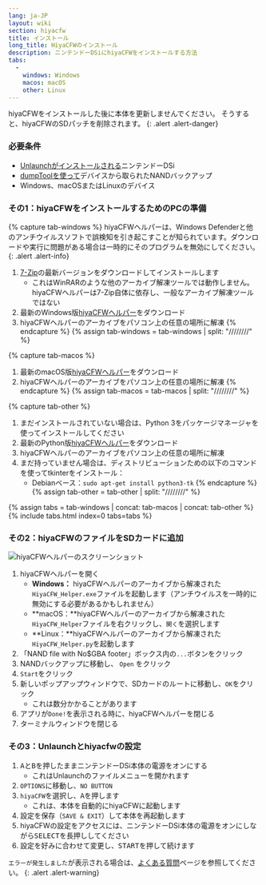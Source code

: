 ```yaml
---
lang: ja-JP
layout: wiki
section: hiyacfw
title: インストール
long_title: HiyaCFWのインストール
description: ニンテンドーDSiにhiyaCFWをインストールする方法
tabs:
  - 
    windows: Windows
    macos: macOS
    other: Linux
---
```


hiyaCFWをインストールした後に本体を更新しませんでください。 そうすると、hiyaCFWのSDパッチを削除されます。
{: .alert .alert-danger}

### 必要条件
- [Unlaunchがインストールされる](https://dsi.cfw.guide/installing-unlaunch)ニンテンドーDSi
- [dumpToolを使って](https://dsi.cfw.guide/dumping-nand)デバイスから取られたNANDバックアップ
- Windows、macOSまたはLinuxのデバイス

### その1：hiyaCFWをインストールするためのPCの準備
{% capture tab-windows %}
hiyaCFWヘルパーは、Windows Defenderと他のアンチウイルスソフトで誤検知を引き起こすことが知られています。ダウンロードや実行に問題がある場合は一時的にそのプログラムを無効にしてください。
{: .alert .alert-info}

1. [7-Zip](https://sevenzip.osdn.jp)の最新バージョンをダウンロードしてインストールします
    - これはWinRARのような他のアーカイブ解凍ツールでは動作しません。hiyaCFWヘルパーは7-Zip自体に依存し、一般なアーカイブ解凍ツールではない
1. 最新のWindows版[hiyaCFWヘルパー](https://github.com/mondul/HiyaCFW-Helper/releases)をダウンロード
1. hiyaCFWヘルパーのアーカイブをパソコン上の任意の場所に解凍
{% endcapture %}
{% assign tab-windows = tab-windows | split: "////////" %}

{% capture tab-macos %}
1. 最新のmacOS版[hiyaCFWヘルパー](https://github.com/mondul/HiyaCFW-Helper/releases)をダウンロード
1. hiyaCFWヘルパーのアーカイブをパソコン上の任意の場所に解凍
{% endcapture %}
{% assign tab-macos = tab-macos | split: "////////" %}

{% capture tab-other %}
1. まだインストールされていない場合は、Python 3をパッケージマネージャを使ってインストールしてください
1. 最新のPython版[hiyaCFWヘルパー](https://github.com/mondul/HiyaCFW-Helper/releases)をダウンロード
1. hiyaCFWヘルパーのアーカイブをパソコン上の任意の場所に解凍
1. まだ持っていません場合は、ディストリビューションための以下のコマンドを使ってtkinterをインストール：
    - Debianベース：`sudo apt-get install python3-tk`
{% endcapture %}
{% assign tab-other = tab-other | split: "////////" %}

{% assign tabs = tab-windows | concat: tab-macos | concat: tab-other %}
{% include tabs.html index=0 tabs=tabs %}

### その2：hiyaCFWのファイルをSDカードに追加
![hiyaCFWヘルパーのスクリーンショット](https://image.ibb.co/hhzKRL/Screen-Shot-2018-10-18-at-16-30-18.png)

1. hiyaCFWヘルパーを開く
    - **Windows：** hiyaCFWヘルパーのアーカイブから解凍された`HiyaCFW_Helper.exe`ファイルを起動します（アンチウイルスを一時的に無効にする必要があるかもしれません）
    - **macOS：**hiyaCFWヘルパーのアーカイブから解凍された`HiyaCFW_Helper`ファイルを右クリックし、`開く`を選択します
    - **Linux：**hiyaCFWヘルパーのアーカイブから解凍された`HiyaCFW_Helper.py`を起動します
1. 「NAND file with No$GBA footer」ボックス内の`...`ボタンをクリック
1. NANDバックアップに移動し、 `Open` をクリック
1. `Start`をクリック
1. 新しいポップアップウィンドウで、SDカードのルートに移動し、`OK`をクリック
    - これは数分かかることがあります
1. アプリが`Done!`を表示される時に、hiyaCFWヘルパーを閉じる
1. ターミナルウィンドウを閉じる

### その3：Unlaunchとhiyacfwの設定
1. <kbd class="face">A</kbd>と<kbd class="face">B</kbd>を押したままニンテンドーDSi本体の電源をオンにする
    - これはUnlaunchのファイルメニューを開かれます
1. `OPTIONS`に移動し、`NO BUTTON`
1. `hiyaCFW`を選択し、<kbd class="face">A</kbd>を押します
    - これは、本体を自動的にhiyaCFWに起動します
1. 設定を保存（`SAVE & EXIT`）して本体を再起動します
1. hiyaCFWの設定をアクセスには、ニンテンドーDSi本体の電源をオンにしながら<kbd>SELECT</kbd>を長押ししてください
1. 設定を好みに合わせて変更し、<kbd>START</kbd>を押して続けます

`エラーが発生しました`が表示される場合は、[よくある質問](faq?faq=why-do-i-get-an-error-has-occurred-message-when-booting-hiyacfw)ページを参照してください。
{: .alert .alert-warning}
